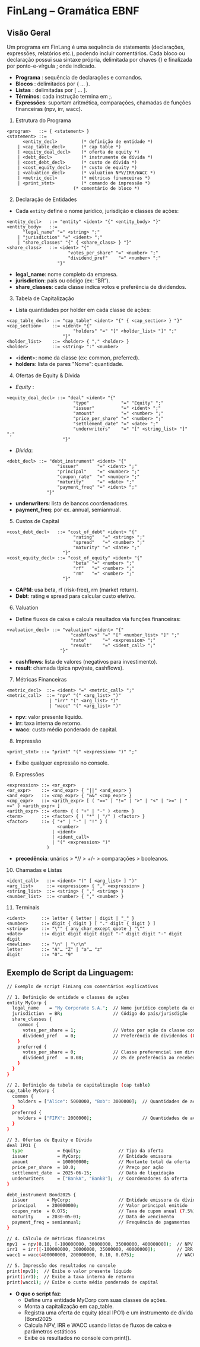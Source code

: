 # FinLang – Gramática EBNF

## Visão Geral
Um programa em FinLang é uma sequência de statements (declarações, expressões, relatórios etc.), podendo incluir comentários. Cada bloco ou declaração possui sua sintaxe própria, delimitada por chaves {} e finalizada por ponto-e-vírgula ; onde indicado.
* **Programa** : sequência de declarações e comandos.
* **Blocos** : delimitados por { … }.
* **Listas** : delimitadas por [ … ].
* **Términos**: cada instrução termina em ;.
* **Expressões**: suportam aritmética, comparações, chamadas de funções financeiras (npv, irr, wacc).

1. Estrutura do Programa
```ebnf
<program>   ::= { <statement> }
<statement> ::= 
      <entity_decl>         (* definição de entidade *)
    | <cap_table_decl>      (* cap table *)
    | <equity_deal_decl>    (* oferta de equity *)
    | <debt_decl>           (* instrumente de dívida *)
    | <cost_debt_decl>      (* custo de dívida *)
    | <cost_equity_decl>    (* custo de equity *)
    | <valuation_decl>      (* valuation NPV/IRR/WACC *)
    | <metric_decl>         (* métricas financeiras *)
    | <print_stmt>          (* comando de impressão *)
                         (* comentário de bloco *)
```

2. Declaração de Entidades
- Cada `entity` define o nome jurídico, jurisdição e classes de ações:
```ebnf
<entity_decl>   ::= "entity" <ident> "{" <entity_body> "}"
<entity_body>   ::= 
      "legal_name" "=" <string> ";" 
    | "jurisdiction" "=" <ident> ";" 
    | "share_classes" "{" { <share_class> } "}"
<share_class>   ::= <ident> "{" 
                       "votes_per_share" "=" <number> ";" 
                       "dividend_pref"    "=" <number> ";" 
                   "}"

```
* **legal_name**: nome completo da empresa.
* **jurisdiction**: país ou código (ex: “BR”).
* **share_classes**: cada classe indica votos e preferência de dividendos.

3. Tabela de Capitalização
- Lista quantidades por holder em cada classe de ações:
```ebnf
<cap_table_decl> ::= "cap_table" <ident> "{" { <cap_section> } "}"
<cap_section>    ::= <ident> "{" 
                         "holders" "=" "[" <holder_list> "]" ";" 
                     "}"
<holder_list>    ::= <holder> { "," <holder> }
<holder>         ::= <string> ":" <number>
```
* <**ident**>: nome da classe (ex: common, preferred).
* **holders**: lista de pares "Nome": quantidade.


4. Ofertas de Equity & Dívida
- *Equity* :
```ebnf
<equity_deal_decl> ::= "deal" <ident> "{" 
                         "type"            "=" "Equity" ";" 
                         "issuer"          "=" <ident> ";" 
                         "amount"          "=" <number> ";" 
                         "price_per_share" "=" <number> ";" 
                         "settlement_date" "=" <date> ";" 
                         "underwriters"    "=" "[" <string_list> "]" ";" 
                     "}"
```
- *Dívida*:
```ebnf
<debt_decl> ::= "debt_instrument" <ident> "{" 
                   "issuer"       "=" <ident> ";" 
                   "principal"    "=" <number> ";" 
                   "coupon_rate"  "=" <number> ";" 
                   "maturity"     "=" <date> ";" 
                   "payment_freq" "=" <ident> ";" 
               "}"
```
* **underwriters**: lista de bancos coordenadores.
* **payment_freq**: por ex. annual, semiannual.

5. Custos de Capital
```ebnf
<cost_debt_decl>   ::= "cost_of_debt" <ident> "{" 
                         "rating"   "=" <string> ";" 
                         "spread"   "=" <number> ";" 
                         "maturity" "=" <date> ";" 
                     "}"
<cost_equity_decl> ::= "cost_of_equity" <ident> "{" 
                         "beta" "=" <number> ";" 
                         "rf"   "=" <number> ";" 
                         "rm"   "=" <number> ";" 
                     "}"
```
* **CAPM**: usa beta, rf (risk-free), rm (market return).
* **Debt**: rating e spread para calcular custo efetivo.

6. Valuation
- Define fluxos de caixa e calcula resultados via funções financeiras:
```ebnf
<valuation_decl> ::= "valuation" <ident> "{" 
                        "cashflows" "=" "[" <number_list> "]" ";" 
                        "rate"      "=" <expression> ";" 
                        "result"    "=" <ident_call> ";" 
                    "}"
```
* **cashflows**: lista de valores (negativos para investimento).
* **result**: chamada típica npv(rate, cashflows).

7. Métricas Financeiras
```ebnf
<metric_decl>  ::= <ident> "=" <metric_call> ";"
<metric_call>  ::= "npv" "(" <arg_list> ")" 
                | "irr" "(" <arg_list> ")" 
                | "wacc" "(" <arg_list> ")"
```
* **npv**: valor presente líquido.
* **irr**: taxa interna de retorno.
* **wacc**: custo médio ponderado de capital.

8. Impressão
```ebnf
<print_stmt> ::= "print" "(" <expression> ")" ";"
```
* Exibe qualquer expressão no console.

9. Expressões
```ebnf
<expression> ::= <or_expr>
<or_expr>    ::= <and_expr> { "||" <and_expr> }
<and_expr>   ::= <cmp_expr> { "&&" <cmp_expr> }
<cmp_expr>   ::= <arith_expr> [ ( "==" | "!=" | ">" | "<" | ">=" | "<=" ) <arith_expr> ]
<arith_expr> ::= <term> { ( "+" | "-" ) <term> }
<term>       ::= <factor> { ( "*" | "/" ) <factor> }
<factor>     ::= { "+" | "-" | "!" } ( 
                   <number> 
                 | <ident> 
                 | <ident_call> 
                 | "(" <expression> ")" 
               )
```
* **precedência**: unários > *// > +/- > comparações > booleanos.

10. Chamadas e Listas
```ebnf
<ident_call>   ::= <ident> "(" [ <arg_list> ] ")"
<arg_list>     ::= <expression> { "," <expression> }
<string_list>  ::= <string> { "," <string> }
<number_list>  ::= <number> { "," <number> }
```

11. Terminais
```ebnf
<ident>      ::= letter { letter | digit | "_" }
<number>     ::= digit { digit } [ "." digit { digit } ]
<string>     ::= "\"" { any_char_except_quote } "\""
<date>       ::= digit digit digit digit "-" digit digit "-" digit digit
<newline>    ::= "\n" | "\r\n"
letter       ::= "A"… "Z" | "a"… "z"
digit        ::= "0"… "9"
```

## Exemplo de Script da Linguagem:
```bash
// Exemplo de script FinLang com comentários explicativos

// 1. Definição de entidade e classes de ações
entity MyCorp {
  legal_name    = "My Corporate S.A.";  // Nome jurídico completo da empresa
  jurisdiction  = BR;                   // Código do país/jurisdição
  share_classes {
    common {
      votes_per_share = 1;              // Votos por ação da classe comum
      dividend_pref   = 0;              // Preferência de dividendos (0 = sem preferência)
    }
    preferred {
      votes_per_share = 0;              // Classe preferencial sem direito a voto
      dividend_pref   = 0.08;           // 8% de preferência ao receber dividendos
    }
  }
}

// 2. Definição da tabela de capitalização (cap table)
cap_table MyCorp {
  common {
    holders = ["Alice": 5000000, "Bob": 3000000];  // Quantidades de ações ordinárias
  }
  preferred {
    holders = ["FIPX": 2000000];                   // Quantidades de ações preferenciais
  }
}

// 3. Ofertas de Equity e Dívida
deal IPO1 {
  type             = Equity;              // Tipo da oferta
  issuer           = MyCorp;              // Entidade emissora
  amount           = 100000000;           // Montante total da oferta
  price_per_share  = 10.0;                // Preço por ação
  settlement_date  = 2025-06-15;          // Data de liquidação
  underwriters     = ["BankA", "BankB"];  // Coordenadores da oferta
}

debt_instrument Bond2025 {
  issuer       = MyCorp;                  // Entidade emissora da dívida
  principal    = 200000000;               // Valor principal emitido
  coupon_rate  = 0.075;                   // Taxa de cupom anual (7.5%)
  maturity     = 2030-05-01;              // Data de vencimento
  payment_freq = semiannual;              // Frequência de pagamentos
}

// 4. Cálculo de métricas financeiras
npv1  = npv(0.10, [-100000000, 30000000, 35000000, 40000000]);  // NPV com taxa de 10%
irr1  = irr([-100000000, 30000000, 35000000, 40000000]);        // IRR do fluxo de caixa
wacc1 = wacc(400000000, 200000000, 0.10, 0.075);                // WACC com equity/debt e custos

// 5. Impressão dos resultados no console
print(npv1);  // Exibe o valor presente líquido
print(irr1);  // Exibe a taxa interna de retorno
print(wacc1); // Exibe o custo médio ponderado de capital
```
* **O que o script faz**:
  - Define uma entidade MyCorp com suas classes de ações.
  - Monta a capitalização em cap_table.
  - Registra uma oferta de equity (deal IPO1) e um instrumento de dívida (Bond2025
  - Calcula NPV, IRR e WACC usando listas de fluxos de caixa e parâmetros estáticos
  - Exibe os resultados no console com print().